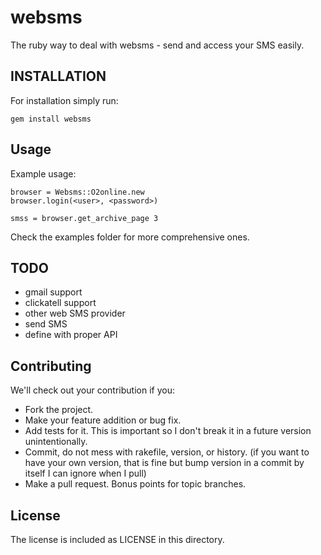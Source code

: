 # websms

The ruby way to deal with websms - send and access your SMS easily.

## INSTALLATION
For installation simply run:

    gem install websms

## Usage
Example usage:

    browser = Websms::O2online.new
    browser.login(<user>, <password>)

    smss = browser.get_archive_page 3


Check the examples folder for more comprehensive ones.

## TODO
  * gmail support
  * clickatell support
  * other web SMS provider
  * send SMS
  * define with proper API

## Contributing

We'll check out your contribution if you:

  * Fork the project.
  * Make your feature addition or bug fix.
  * Add tests for it. This is important so I don't break it in a
    future version unintentionally.
  * Commit, do not mess with rakefile, version, or history.
    (if you want to have your own version, that is fine but bump version in a commit by itself I can ignore when I pull)
  * Make a pull request. Bonus points for topic branches.

## License

The license is included as LICENSE in this directory.
